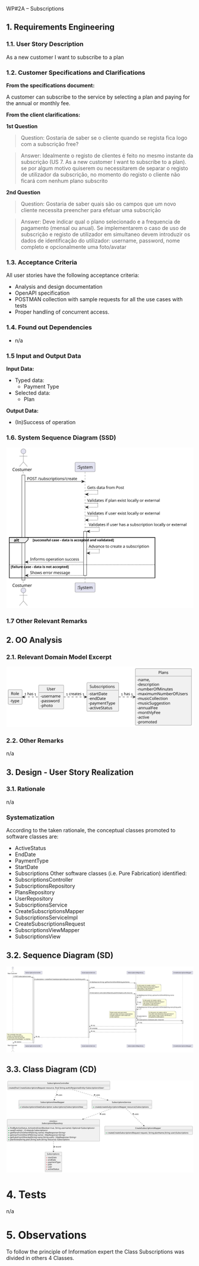 WP#2A – Subscriptions

## 1. Requirements Engineering

### 1.1. User Story Description

As a new customer I want to subscribe to a plan

### 1.2. Customer Specifications and Clarifications 

**From the specifications document:**

A customer can subscribe to the service by selecting a plan and paying for the annual or monthly fee.

**From the client clarifications:**

**1st Question**

>Question: Gostaria de saber se o cliente quando se regista fica logo com a subscrição free?

> Answer: Idealmente o registo de clientes é feito no mesmo instante da subscrição (US 7. As a new customer I want to subscribe to a plan). se por algum motivo quiserem ou necessitarem de separar o registo de utilizador da subscrição, no momento do registo o cliente não ficará com nenhum plano subscrito

**2nd Question**

>Question: Gostaria de saber quais são os campos que um novo cliente necessita preencher para efetuar uma subscrição


> Answer: Deve indicar qual o plano selecionado e a frequencia de pagamento (mensal ou anual). Se implementarem o caso de uso de subscrição e registo de utilizador em simultaneo devem introduzir os dados de identificação do utilizador: username, password, nome completo e opcionalmente uma foto/avatar


### 1.3. Acceptance Criteria

All user stories have the following acceptance criteria:
* Analysis and design documentation
* OpenAPI specification
* POSTMAN collection with sample requests for all the use cases with tests
* Proper handling of concurrent access.

### 1.4. Found out Dependencies
* n/a
### 1.5 Input and Output Data

**Input Data:**

* Typed data:
  * Payment Type
* Selected data:
  * Plan
  
**Output Data:**

* (In)Success of operation

### 1.6. System Sequence Diagram (SSD)


![UC07-SSD](UC07-SSD.svg)


### 1.7 Other Relevant Remarks


## 2. OO Analysis

### 2.1. Relevant Domain Model Excerpt 

![UC07-MD](UC07-MD.svg)

### 2.2. Other Remarks

n/a

## 3. Design - User Story Realization 

### 3.1. Rationale
n/a
### Systematization ##

According to the taken rationale, the conceptual classes promoted to software classes are:
* ActiveStatus
* EndDate
* PaymentType
* StartDate
* Subscriptions
Other software classes (i.e. Pure Fabrication) identified: 
* SubscriptionsController
* SubscriptionsRepository
* PlansRepository
* UserRepository
* SubscriptionsService
* CreateSubscriptionsMapper
* SubscriptionsServiceImpl
* CreateSubscriptionsRequest
* SubscriptionsViewMapper
* SubscriptionsView

## 3.2. Sequence Diagram (SD)

![UC07-SD.svg](UC07-SD.svg)



## 3.3. Class Diagram (CD)

![UC07-CD](UC07-CD.svg)


# 4. Tests

n/a


# 5. Observations

To follow the principle of Information expert the Class Subscriptions was divided in others 4 Classes. 





